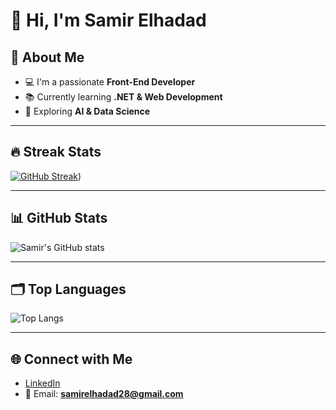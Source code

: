# 👋 Hi, I'm Samir Elhadad

## 🚀 About Me
- 💻 I'm a passionate **Front-End Developer**  
- 📚 Currently learning **.NET & Web Development**  
- 🌱 Exploring **AI & Data Science**  

---

## 🔥 Streak Stats
[![GitHub Streak](https://github-readme-streak-stats.herokuapp.com?user=SamirElhadad&theme=react-dark)](https://git.io/streak-stats))

---

## 📊 GitHub Stats
![Samir's GitHub stats](https://github-readme-stats.vercel.app/api?username=SamirElhadad&show_icons=true&theme=radical)

---

## 🗂️ Top Languages
![Top Langs](https://github-readme-stats.vercel.app/api/top-langs/?username=SamirElhadad&layout=compact&theme=radical)

---

## 🌐 Connect with Me
- [LinkedIn](https://www.linkedin.com/in/samirelhadad)  
- 📧 Email: **samirelhadad28@gmail.com**  


